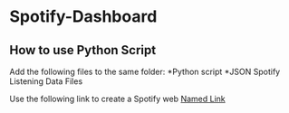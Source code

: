 # Spotify-Dashboard
## How to use Python Script
Add the following files to the same folder:
*Python script
*JSON Spotify Listening Data Files

 Use the following link to create a Spotify web [Named Link](http://www.google.fr/ "Named link title")

